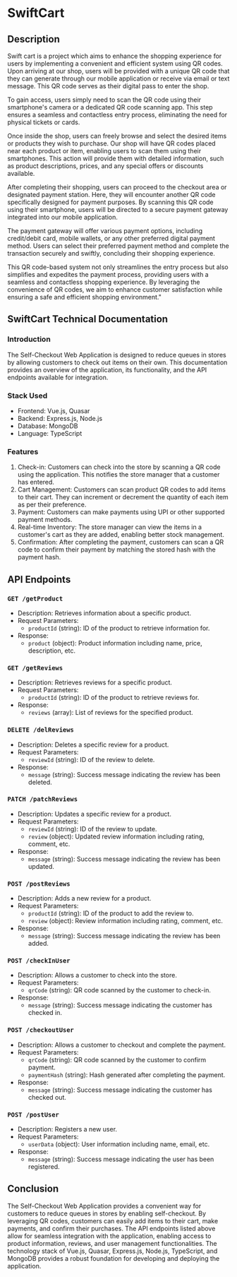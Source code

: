 # SwiftCart

## Description

Swift cart is a project which aims to enhance the shopping experience for users by implementing a convenient and efficient system using QR codes. Upon arriving at our shop, users will be provided with a unique QR code that they can generate through our mobile application or receive via email or text message. This QR code serves as their digital pass to enter the shop.

To gain access, users simply need to scan the QR code using their smartphone's camera or a dedicated QR code scanning app. This step ensures a seamless and contactless entry process, eliminating the need for physical tickets or cards.

Once inside the shop, users can freely browse and select the desired items or products they wish to purchase. Our shop will have QR codes placed near each product or item, enabling users to scan them using their smartphones. This action will provide them with detailed information, such as product descriptions, prices, and any special offers or discounts available.

After completing their shopping, users can proceed to the checkout area or designated payment station. Here, they will encounter another QR code specifically designed for payment purposes. By scanning this QR code using their smartphone, users will be directed to a secure payment gateway integrated into our mobile application.

The payment gateway will offer various payment options, including credit/debit card, mobile wallets, or any other preferred digital payment method. Users can select their preferred payment method and complete the transaction securely and swiftly, concluding their shopping experience.

This QR code-based system not only streamlines the entry process but also simplifies and expedites the payment process, providing users with a seamless and contactless shopping experience. By leveraging the convenience of QR codes, we aim to enhance customer satisfaction while ensuring a safe and efficient shopping environment."

## SwiftCart Technical Documentation

### Introduction

The Self-Checkout Web Application is designed to reduce queues in stores by allowing customers to check out items on their own. This documentation provides an overview of the application, its functionality, and the API endpoints available for integration.

### Stack Used

- Frontend: Vue.js, Quasar
- Backend: Express.js, Node.js
- Database: MongoDB
- Language: TypeScript

### Features

1. Check-in: Customers can check into the store by scanning a QR code using the application. This notifies the store manager that a customer has entered.
2. Cart Management: Customers can scan product QR codes to add items to their cart. They can increment or decrement the quantity of each item as per their preference.
3. Payment: Customers can make payments using UPI or other supported payment methods.
4. Real-time Inventory: The store manager can view the items in a customer's cart as they are added, enabling better stock management.
5. Confirmation: After completing the payment, customers can scan a QR code to confirm their payment by matching the stored hash with the payment hash.

## API Endpoints

### `GET /getProduct`

- Description: Retrieves information about a specific product.
- Request Parameters:
  - `productId` (string): ID of the product to retrieve information for.
- Response:
  - `product` (object): Product information including name, price, description, etc.

### `GET /getReviews`

- Description: Retrieves reviews for a specific product.
- Request Parameters:
  - `productId` (string): ID of the product to retrieve reviews for.
- Response:
  - `reviews` (array): List of reviews for the specified product.

### `DELETE /delReviews`

- Description: Deletes a specific review for a product.
- Request Parameters:
  - `reviewId` (string): ID of the review to delete.
- Response:
  - `message` (string): Success message indicating the review has been deleted.

### `PATCH /patchReviews`

- Description: Updates a specific review for a product.
- Request Parameters:
  - `reviewId` (string): ID of the review to update.
  - `review` (object): Updated review information including rating, comment, etc.
- Response:
  - `message` (string): Success message indicating the review has been updated.

### `POST /postReviews`

- Description: Adds a new review for a product.
- Request Parameters:
  - `productId` (string): ID of the product to add the review to.
  - `review` (object): Review information including rating, comment, etc.
- Response:
  - `message` (string): Success message indicating the review has been added.

### `POST /checkInUser`

- Description: Allows a customer to check into the store.
- Request Parameters:
  - `qrCode` (string): QR code scanned by the customer to check-in.
- Response:
  - `message` (string): Success message indicating the customer has checked in.

### `POST /checkoutUser`

- Description: Allows a customer to checkout and complete the payment.
- Request Parameters:
  - `qrCode` (string): QR code scanned by the customer to confirm payment.
  - `paymentHash` (string): Hash generated after completing the payment.
- Response:
  - `message` (string): Success message indicating the customer has checked out.

### `POST /postUser`

- Description: Registers a new user.
- Request Parameters:
  - `userData` (object): User information including name, email, etc.
- Response:
  - `message` (string): Success message indicating the user has been registered.

## Conclusion

The Self-Checkout Web Application provides a convenient way for customers to reduce queues in stores by enabling self-checkout. By leveraging QR codes, customers can easily add items to their cart, make payments, and confirm their purchases. The API endpoints listed above allow for seamless integration with the application, enabling access to product information, reviews, and user management functionalities. The technology stack of Vue.js, Quasar, Express.js, Node.js, TypeScript, and MongoDB provides a robust foundation for developing and deploying the application.
